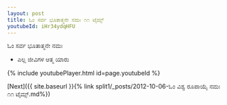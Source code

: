 ```yaml
---
layout: post
title: ಓಂ ಸರ್ವ ಭೂತಾತ್ಮನೇ ನಮಃ ೧೧ ಟೈಮ್ಸ್
youtubeId: iHr34ydqHFU
---
```

 
 
 ಓಂ ಸರ್ವ ಭೂತಾತ್ಮನೇ ನಮಃ  
 
 -  ಎಲ್ಲ ಜೀವಿಗಳ ಆತ್ಮ ಯಾರು 
 
  
 
  
 
 
 
 
 
 


{% include youtubePlayer.html id=page.youtubeId %}
 
[Next]({{ site.baseurl }}{% link  split1/_posts/2012-10-06-ಓಂ ವಿಶ್ವ ರೂಪಾಯೈ ನಮಃ ೧೧ ಟೈಮ್ಸ್.md%})
 
